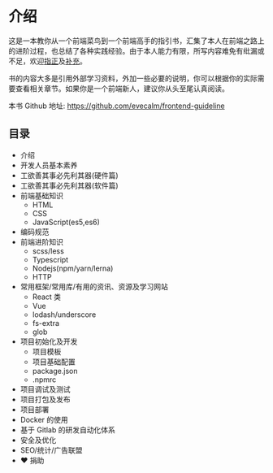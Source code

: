 # 介绍

这是一本教你从一个前端菜鸟到一个前端高手的指引书，汇集了本人在前端之路上的进阶过程，也总结了各种实践经验。由于本人能力有限，所写内容难免有纰漏或不足，欢迎[指正](https://github.com/evecalm/frontend-guideline/issues)及[补充](https://github.com/evecalm/frontend-guideline/pulls)。

书的内容大多是引用外部学习资料，外加一些必要的说明，你可以根据你的实际需要查看相关章节。如果你是一个前端新人，建议你从头至尾认真阅读。

本书 Github 地址: <https://github.com/evecalm/frontend-guideline>

## 目录

- 介绍
- 开发人员基本素养
- 工欲善其事必先利其器(硬件篇)
- 工欲善其事必先利其器(软件篇)
- 前端基础知识
  - HTML
  - CSS
  - JavaScript(es5,es6)
- 编码规范
- 前端进阶知识
  - scss/less
  - Typescript
  - Nodejs(npm/yarn/lerna)
  - HTTP
- 常用框架/常用库/有用的资讯、资源及学习网站
  - React 类
  - Vue
  - lodash/underscore
  - fs-extra
  - glob
- 项目初始化及开发
  - 项目模板
  - 项目基础配置
  - package.json
  - .npmrc
- 项目调试及测试
- 项目打包及发布
- 项目部署
- Docker 的使用
- 基于 Gitlab 的研发自动化体系
- 安全及优化
- SEO/统计/广告联盟
- ❤️ 捐助

